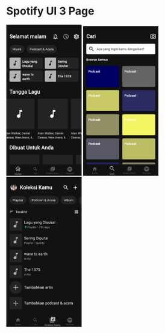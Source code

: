 # Spotify UI 3 Page

<p float="left">
  <img src="https://github.com/WageSapta/spotify-ui/blob/master/flutter_01.png" width="200" />
  <img src="https://github.com/WageSapta/spotify-ui/blob/master/flutter_02.png" width="200" /> 
  <img src="https://github.com/WageSapta/spotify-ui/blob/master/flutter_03.png" width="200" />
</p>
